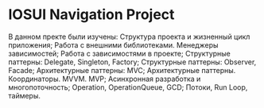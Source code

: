 # IOSUI Navigation Project
В данном пректе были изучены:
Структура проекта и жизненный цикл приложения;
Работа с внешними библиотеками. Менеджеры зависимостей;
Работа с зависимостями в проекте;
Структурные паттерны: Delegate, Singleton, Factory;
Структурные паттерны: Observer, Facade;
Архитектурные паттерны: MVC;
Архитектурные паттерны. Координаторы. MVVM. MVP;
Асинхронная разработка и многопоточность;
Operation, OperationQueue, GCD;
Потоки, Run Loop, таймеры.

